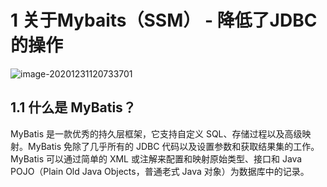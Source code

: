 # 1 关于Mybaits（SSM） - 降低了JDBC的操作

![image-20201231120733701](https://i.loli.net/2020/12/31/XST1MkIa2ChlZ37.png)

## 1.1 什么是 MyBatis？

MyBatis 是一款优秀的持久层框架，它支持自定义 SQL、存储过程以及高级映射。MyBatis 免除了几乎所有的 JDBC 代码以及设置参数和获取结果集的工作。MyBatis 可以通过简单的 XML 或注解来配置和映射原始类型、接口和 Java POJO（Plain Old Java Objects，普通老式 Java 对象）为数据库中的记录。
